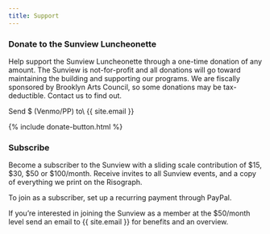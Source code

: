```yaml
---
title: Support
---
```


### Donate to the Sunview Luncheonette

Help support the Sunview Luncheonette through a one-time donation of any amount.
The Sunview is not-for-profit and all donations will go toward maintaining the
building and supporting our programs. We are fiscally sponsored by Brooklyn
Arts Council, so some donations may be tax-deductible. Contact us to find out.

Send $ (Venmo/PP) to\\
{{ site.email }}

{% include donate-button.html %}

### Subscribe
Become a subscriber to the Sunview with a sliding scale contribution of $15,
$30, $50 or $100/month. Receive invites to all Sunview events, and a copy of
everything we print on the Risograph.

To join as a subscriber, set up a recurring payment through PayPal.

If you’re interested in joining the Sunview as a member at the $50/month level
send an email to {{ site.email }} for benefits and an overview.

